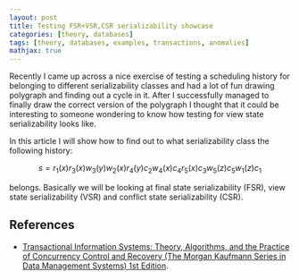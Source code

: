 ```yaml
---
layout: post
title: Testing FSR+VSR,CSR serializability showcase
categories: [theory, databases]
tags: [theory, databases, examples, transactions, anomalies]
mathjax: true
---
```


Recently I came up across a nice exercise of testing a scheduling
history for belonging to different serializability classes and had
a lot of fun drawing polygraph and finding out a cycle in it.
After I successfully managed to finally draw the correct version of
the polygraph I thought that it could be interesting to someone
wondering to know how testing for view state serializability
looks like.

In this article I will show how to find out to what serializability
class the following history:

$$ s = r_1(x) r_3(x) w_3(y) w_2(x) r_4(y) c_2 w_4(x) c_4 r_5(x) c_3 w_5(z) c_5 w_1(z) c_1 $$

belongs. Basically we will be looking at final state serializability
(FSR), view state serializability (VSR) and conflict state
serializability (CSR).

## References

- [Transactional Information Systems: Theory, Algorithms, and the Practice of Concurrency Control and Recovery (The Morgan Kaufmann Series in Data Management Systems) 1st Edition][1].

[1]: https://www.amazon.com/Transactional-Information-Systems-Algorithms-Concurrency/dp/1558605088 "Transactional Information Systems: Theory, Algorithms, and the Practice of Concurrency Control and Recovery (The Morgan Kaufmann Series in Data Management Systems) 1st Edition by Gerhard Weikum, Gottfried Vossen, Morgan Kaufmann; 1 edition (June 4, 2001)"
